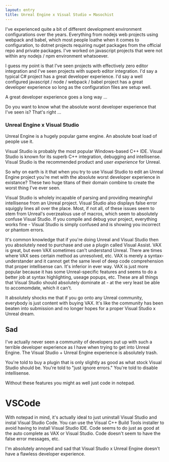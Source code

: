 ```yaml
---
layout: entry
title: Unreal Engine x Visual Studio = Masochist
---
```


I've experienced quite a bit of different development environment configurations over the years. Everything from nodejs web projects using webpack and babel, which most people loathe when it comes to configuration, to dotnet projects requiring nuget packages from the official repo and private packages. I've worked on javascript projects that were not within any nodejs / npm environment whatsoever.

I guess my point is that I've seen projects with effectively zero editor integration and I've seen projects with superb editor integration. I'd say a typical C# project has a great developer experience. I'd say a well configured javascript / node / webpack / babel project has a great developer experience so long as the configuration files are setup well.

A great developer experience goes a long way ...

Do you want to know what the absolute worst developer experience that I've seen is? That's right ...

### Unreal Engine x Visual Studio

Unreal Engine is a hugely popular game engine. An absolute boat load of people use it.

Visual Studio is probably the most popular Windows-based C++ IDE. Visual Studio is known for its superb C++ integration, debugging and intellisense. Visual Studio is the recommended product and *user experience* for Unreal.

So why on earth is it that when you try to use Visual Studio to edit an Unreal Engine project you're met with the absolute worst developer experience in existance? These two huge titans of their domain combine to create the worst thing I've ever seen.

Visual Studio is wholely incapable of parsing and providing meaningful intellisense from an Unreal project. Visual Studio also displays false error squiggly lines all over the place. Most, if not all, of these issues seem to stem from Unreal's overzealous use of macros, which seem to absolutely confuse Visual Studio. If you compile and debug your project, everything works fine - Visual Studio is simply confused and is showing you incorrect or phantom errors.

It's common knowledge that if you're doing Unreal and Visual Studio then you absolutely need to purchase and use a plugin called Visual Assist. VAX is great, but even VAX sometimes can't understand Unreal. There are times where VAX sees certain method as unresolved, etc. VAX is merely a syntax-understander and it cannot get the same level of deep code comprehension that proper intellisense can. It's inferior in ever way. VAX is just more popular because it has some Unreal-specific features and seems to do a better job at syntax highlighting, useage popups, etc. These are all things that Visual Studio should absolutely dominate at - at the very least be able to accomomdate, which it can't.

It absolutely shocks me that if you go onto any Unreal community, everybody is just content with buying VAX. It's like the community has been beaten into submission and no longer hopes for a proper Visual Studio x Unreal dream.

## Sad

I've actually never seen a community of developers put up with such a terrible developer experience as I have when trying to get into Unreal Engine. The Visual Studio + Unreal Engine experience is absolutely trash.

You're told to buy a plugin that is only slightly as good as what stock Visual Studio should be. You're told to "just ignore errors." You're told to disable intellisense.

Without these features you might as well just code in notepad.

# VSCode

With notepad in mind, it's actually ideal to just uninstall Visual Studio and instal Visual Studio Code. You can use the Visual C++ Build Tools installer to avoid having to install Visual Studio IDE. Code seems to do just as good at the auto complete as VAX or Visual Studio. Code doesn't seem to have the false error messages, etc.

I'm absolutely annoyed and sad that Visual Studio x Unreal Engine doesn't have a flawless developer experience.
